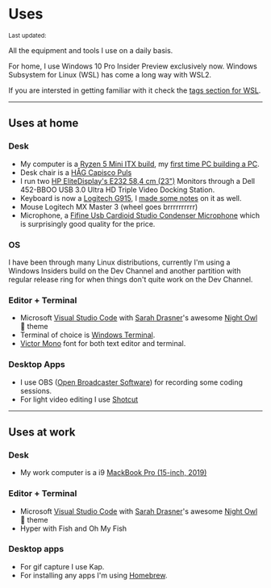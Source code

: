 <script>
  import DateUpdated from '$lib/components/date-updated.svelte'
  import Small from '$lib/components/small.svelte'
</script>

# Uses

<Small>
  Last updated: <DateUpdated date='2021-02-17' small='true' />
</Small>

All the equipment and tools I use on a daily basis.

For home, I use Windows 10 Pro Insider Preview exclusively now.
Windows Subsystem for Linux (WSL) has come a long way with WSL2.

If you are intersted in getting familiar with it check the [tags
section for WSL].

---

## Uses at home

### Desk

- My computer is a [Ryzen 5 Mini ITX build], my [first time PC
  building a PC].
- Desk chair is a [HÅG Capisco Puls]
- I run two [HP EliteDisplay's E232 58,4 cm (23")] Monitors through a
  Dell 452-BBOO USB 3.0 Ultra HD Triple Video Docking Station.
- Keyboard is now a [Logitech G915], I [made some notes] on it as
  well.
- Mouse Logitech MX Master 3 (wheel goes brrrrrrrrrr)
- Microphone, a [Fifine Usb Cardioid Studio Condenser Microphone]
  which is surprisingly good quality for the price.

### OS

I have been through many Linux distributions, currently I'm using a
Windows Insiders build on the Dev Channel and another partition with
regular release ring for when things don't quite work on the Dev
Channel.

### Editor + Terminal

- Microsoft [Visual Studio Code] with [Sarah Drasner]'s awesome [Night
  Owl] 🦉 theme
- Terminal of choice is [Windows Terminal].
- [Victor Mono] font for both text editor and terminal.

### Desktop Apps

- I use OBS ([Open Broadcaster Software]) for recording some coding
  sessions.
- For light video editing I use [Shotcut]

---

## Uses at work

### Desk

- My work computer is a i9 [MackBook Pro (15-inch, 2019)]

### Editor + Terminal

- Microsoft [Visual Studio Code] with [Sarah Drasner]'s awesome [Night
  Owl] 🦉 theme
- Hyper with Fish and Oh My Fish

### Desktop apps

- For gif capture I use Kap.
- For installing any apps I'm using [Homebrew].

[mackbook pro (15-inch, 2019)]: https://amzn.to/30ZX76C
[hp elitedisplay's e232 58,4 cm (23")]: https://amzn.to/2ZKVMUP
[håg capisco puls]: https://amzn.to/2ZKWKQa
[open broadcaster software]: https://obsproject.com/
[victor mono]: https://rubjo.github.io/victor-mono/
[sarah drasner]: https://github.com/sdras/
[night owl]: https://github.com/sdras/night-owl-vscode-theme
[fifine usb cardioid studio condenser microphone]:
  https://amzn.to/2N1uDWK
[this guide]: https://ss10.me/wsl-2019
[logitech g915]:
  https://www.logitechg.com/en-gb/products/gaming-keyboards/g915-tkl-wireless.html
[visual studio code]: https://code.visualstudio.com/
[windows terminal]:
  https://www.microsoft.com/en-gb/p/windows-terminal/9n0dx20hk701
[ubuntu for web development]:
  https://www.youtube.com/watch?v=eSAsdQuQ-1o
[shotcut]: https://shotcut.org/
[homebrew]: https://cheatsheets.xyz/homebrew/
[ryzen 5 mini itx build]: https://uk.pcpartpicker.com/list/pHkrCL
[first time pc building a pc]:
  https://scottspence.com/2020/05/30/first-time-pc-build/
[made some notes]: https://scottspence.com/2021/02/01/logitech-g915/
[tags section for wsl]: https://scottspence.com/tags/wsl/
